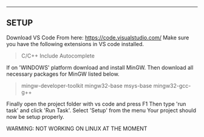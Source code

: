 -----
SETUP
-----
Download VS Code From here: https://code.visualstudio.com/
Make sure you have the following extensions in VS code installed.
>C/C++
>Include Autocomplete

If on 'WINDOWS' platform download and install MinGW.
Then download all necessary packages for MinGW listed below.
>mingw-developer-toolkit
>mingw32-base
>msys-base
>mingw32-gcc-g++

Finally open the project folder with vs code and press F1
Then type 'run task' and click 'Run Task'. Select 'Setup' from the menu
Your project should now be setup properly.

WARMING: NOT WORKING ON LINUX AT THE MOMENT